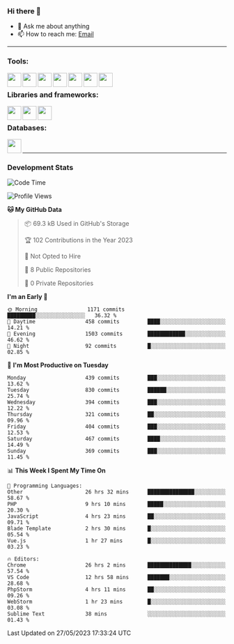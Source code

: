 ### Hi there 👋

- 💬 Ask me about anything
- 📫 How to reach me: [Email]

---

### Tools:
<img align='left' height="32" width="32" src="https://cdn.jsdelivr.net/npm/simple-icons@4.8.0/icons/phpstorm.svg" />
<img align='left' height="32" width="32" src="https://cdn.jsdelivr.net/npm/simple-icons@4.8.0/icons/webstorm.svg" />
<img align='left' height="32" width="32" src="https://cdn.jsdelivr.net/npm/simple-icons@4.8.0/icons/visualstudiocode.svg" />
<img align='left' height="32" width="32" src="https://cdn.jsdelivr.net/npm/simple-icons@4.8.0/icons/sublimetext.svg" />
<img align='left' height="32" width="32" src="https://cdn.jsdelivr.net/npm/simple-icons@4.8.0/icons/laragon.svg" />
<img align='left' height="32" width="32" src="https://cdn.jsdelivr.net/npm/simple-icons@4.8.0/icons/docker.svg" />
<img align='left' height="32" width="32" src="https://cdn.jsdelivr.net/npm/simple-icons@4.8.0/icons/amazonaws.svg" />
<br>

### Libraries and frameworks:
<img align='left' height="32" width="32" src="https://cdn.jsdelivr.net/npm/simple-icons@4.8.0/icons/laravel.svg" />
<img align='left' height="32" width="32" src="https://cdn.jsdelivr.net/npm/simple-icons@4.8.0/icons/vue-dot-js.svg" />
<img align='left' height="32" width="32" src="https://cdn.jsdelivr.net/npm/simple-icons@4.8.0/icons/jquery.svg" />
<br>

### Databases:
<img align='left' height="32" width="32" src="https://cdn.jsdelivr.net/npm/simple-icons@4.8.0/icons/mysql.svg" />
<br>

---
### Development Stats
<!--START_SECTION:waka-->
![Code Time](http://img.shields.io/badge/Code%20Time-1%2C664%20hrs%2035%20mins-blue)

![Profile Views](http://img.shields.io/badge/Profile%20Views-0-blue)

**🐱 My GitHub Data** 

> 📦 69.3 kB Used in GitHub's Storage 
 > 
> 🏆 102 Contributions in the Year 2023
 > 
> 🚫 Not Opted to Hire
 > 
> 📜 8 Public Repositories 
 > 
> 🔑 0 Private Repositories 
 > 
**I'm an Early 🐤** 

```text
🌞 Morning                1171 commits        █████████░░░░░░░░░░░░░░░░   36.32 % 
🌆 Daytime                458 commits         ████░░░░░░░░░░░░░░░░░░░░░   14.21 % 
🌃 Evening                1503 commits        ████████████░░░░░░░░░░░░░   46.62 % 
🌙 Night                  92 commits          █░░░░░░░░░░░░░░░░░░░░░░░░   02.85 % 
```
📅 **I'm Most Productive on Tuesday** 

```text
Monday                   439 commits         ███░░░░░░░░░░░░░░░░░░░░░░   13.62 % 
Tuesday                  830 commits         ██████░░░░░░░░░░░░░░░░░░░   25.74 % 
Wednesday                394 commits         ███░░░░░░░░░░░░░░░░░░░░░░   12.22 % 
Thursday                 321 commits         ██░░░░░░░░░░░░░░░░░░░░░░░   09.96 % 
Friday                   404 commits         ███░░░░░░░░░░░░░░░░░░░░░░   12.53 % 
Saturday                 467 commits         ████░░░░░░░░░░░░░░░░░░░░░   14.49 % 
Sunday                   369 commits         ███░░░░░░░░░░░░░░░░░░░░░░   11.45 % 
```


📊 **This Week I Spent My Time On** 

```text
💬 Programming Languages: 
Other                    26 hrs 32 mins      ███████████████░░░░░░░░░░   58.67 % 
PHP                      9 hrs 10 mins       █████░░░░░░░░░░░░░░░░░░░░   20.30 % 
JavaScript               4 hrs 23 mins       ██░░░░░░░░░░░░░░░░░░░░░░░   09.71 % 
Blade Template           2 hrs 30 mins       █░░░░░░░░░░░░░░░░░░░░░░░░   05.54 % 
Vue.js                   1 hr 27 mins        █░░░░░░░░░░░░░░░░░░░░░░░░   03.23 % 

🔥 Editors: 
Chrome                   26 hrs 2 mins       ██████████████░░░░░░░░░░░   57.54 % 
VS Code                  12 hrs 58 mins      ███████░░░░░░░░░░░░░░░░░░   28.68 % 
PhpStorm                 4 hrs 11 mins       ██░░░░░░░░░░░░░░░░░░░░░░░   09.26 % 
WebStorm                 1 hr 23 mins        █░░░░░░░░░░░░░░░░░░░░░░░░   03.08 % 
Sublime Text             38 mins             ░░░░░░░░░░░░░░░░░░░░░░░░░   01.43 % 
```


 Last Updated on 27/05/2023 17:33:24 UTC
<!--END_SECTION:waka-->

[huyviet]: https://huyviet.vn/
[EMAIl]: https://mail.google.com/mail/u/0/?fs=1&tf=cm&source=mailto&to=huynguyenviet0110@gmail.com
